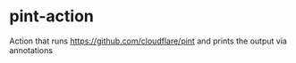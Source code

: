 # pint-action
Action that runs https://github.com/cloudflare/pint and prints the output via annotations
